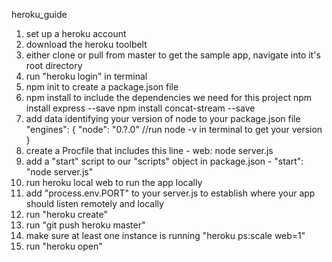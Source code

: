 heroku_guide

1. set up a heroku account
2. download the heroku toolbelt
3. either clone or pull from master to get the sample app, navigate into it's root directory
4. run "heroku login" in terminal
5. npm init to create a package.json file
6. npm install to include the dependencies we need for this project
	npm install express --save
	npm install concat-stream --save
7. add data identifying your version of node to your package.json file
	"engines": {
		"node": "0.?.0"  //run node -v in terminal to get your version
	}
8. create a Procfile that includes this line - web: node server.js
9. add a "start" script to our "scripts" object in package.json - "start": "node server.js"
10. run heroku local web to run the app locally
11. add "process.env.PORT" to your server.js to establish where your app should listen remotely and locally
12. run "heroku create"
13. run "git push heroku master"
14. make sure at least one instance is running "heroku ps:scale web=1"
15. run "heroku open"

